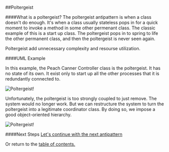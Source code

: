##Poltergeist

####What is a poltergeist?
The poltergeist antipattern is when a class doesn't do enough.
It's when a class usually stateless pops in for a quick moment to invoke a method in some
other permenant class. The classic example of this is a start up class.
The poltergeist pops in to spring to life the other permanent class, and then the 
poltergeist is never seen again.

Poltergeist add unnecessary complexity and resourse utilization.

####UML Example

In this example, the Peach Canner Controller class is the poltergeist. It has
no state of its own. It exist only to start up all the other processes that it
is redundantly connected to.

![Poltergeist!](https://github.com/trekbaum/present/blob/master/anti/resourses/poltergeist.png "Poltergeist UML")

Unfortunately, the poltergeist is too strongly coupled to just remove. The system
would no longer work. But we can restructure the system to turn the poltergeist
into a legitimate coordinator class. By doing so, we impose a good object-oriented
hierarchy.

![Poltergeist!](https://github.com/trekbaum/present/blob/master/anti/resourses/poltergeist2.png "Poltergeist UML")

####Next Steps
[Let's continue with the next antipattern](https://github.com/trekbaum/present/blob/master/anti/slide5.md)

Or return to the [table of contents.](https://github.com/trekbaum/present/blob/master/anti/README.md)
